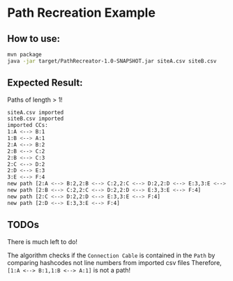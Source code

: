 # Path Recreation Example

## How to use:

```bash
mvn package
java -jar target/PathRecreator-1.0-SNAPSHOT.jar siteA.csv siteB.csv
```

## Expected Result:
Paths of length > 1!
```bash
siteA.csv imported
siteB.csv imported
imported CCs: 
1:A <--> B:1
1:B <--> A:1
2:A <--> B:2
2:B <--> C:2
2:B <--> C:3
2:C <--> D:2
2:D <--> E:3
3:E <--> F:4
new path [2:A <--> B:2,2:B <--> C:2,2:C <--> D:2,2:D <--> E:3,3:E <--> F:4]
new path [2:B <--> C:2,2:C <--> D:2,2:D <--> E:3,3:E <--> F:4]
new path [2:C <--> D:2,2:D <--> E:3,3:E <--> F:4]
new path [2:D <--> E:3,3:E <--> F:4]
```

## TODOs
There is much left to do!

The algorithm checks if the `Connection Cable` is contained in the `Path` by comparing hashcodes not line numbers from imported csv files
Therefore, `[1:A <--> B:1,1:B <--> A:1]` is not a path!
